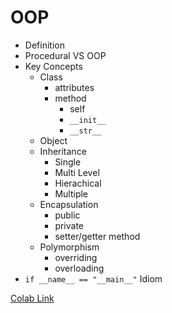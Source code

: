 # OOP

- Definition
- Procedural VS OOP
- Key Concepts
  - Class
    - attributes
    - method
      - self
      - `__init__`
      - `__str__`
  - Object
  - Inheritance
    - Single
    - Multi Level
    - Hierachical
    - Multiple
  - Encapsulation
    - public
    - private
    - setter/getter method
  - Polymorphism
    - overriding
    - overloading
- `if __name__ == "__main__"` Idiom

[Colab Link](https://colab.research.google.com/github/FTDS-learning-materials/phase-0/blob/main/w1/P0W1D4AM_Object_Oriented_Programming.ipynb)
